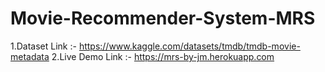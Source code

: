 # Movie-Recommender-System-MRS

1.Dataset Link :- https://www.kaggle.com/datasets/tmdb/tmdb-movie-metadata
2.Live Demo Link :- https://mrs-by-jm.herokuapp.com
